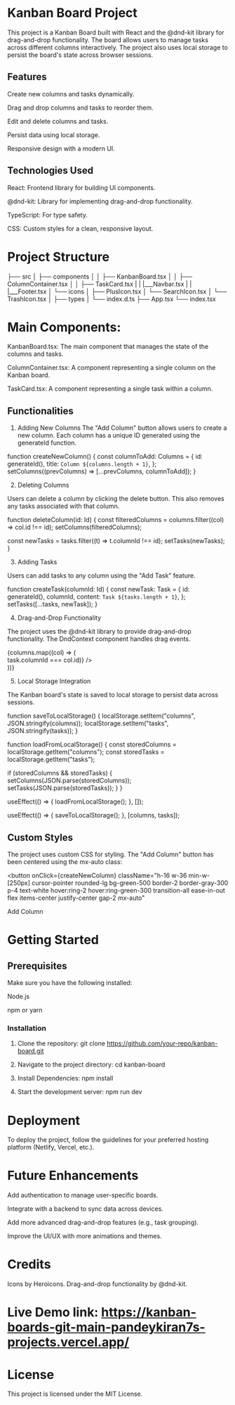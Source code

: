 # Kanban Board Project

This project is a Kanban Board built with React and the @dnd-kit library for drag-and-drop functionality. The board allows users to manage tasks across different columns interactively. The project also uses local storage to persist the board's state across browser sessions.

## Features
Create new columns and tasks dynamically.

Drag and drop columns and tasks to reorder them.

Edit and delete columns and tasks.

Persist data using local storage.

Responsive design with a modern UI.

## Technologies Used

React: Frontend library for building UI components.

@dnd-kit: Library for implementing drag-and-drop functionality.

TypeScript: For type safety.

CSS: Custom styles for a clean, responsive layout.

# Project Structure
├── src
│   ├── components
│   │   ├── KanbanBoard.tsx
│   │   ├── ColumnContainer.tsx
│   │   ├── TaskCard.tsx
|   |   |___Navbar.tsx 
|   |   |___Footer.tsx 
│   └── icons
│       ├── PlusIcon.tsx
│       └── SearchIcon.tsx
│       └── TrashIcon.tsx
│
├── types
│   └── index.d.ts
├── App.tsx
└── index.tsx

# Main Components:

KanbanBoard.tsx: The main component that manages the state of the columns and tasks.

ColumnContainer.tsx: A component representing a single column on the Kanban board.

TaskCard.tsx: A component representing a single task within a column.

## Functionalities
1. Adding New Columns
The "Add Column" button allows users to create a new column. Each column has a unique ID generated using the generateId function.

function createNewColumn() {
  const columnToAdd: Columns = {
    id: generateId(),
    title: `Column ${columns.length + 1}`,
  };
  setColumns((prevColumns) => [...prevColumns, columnToAdd]);
}

2. Deleting Columns

Users can delete a column by clicking the delete button. This also removes any tasks associated with that column.

function deleteColumn(id: Id) {
  const filteredColumns = columns.filter((col) => col.id !== id);
  setColumns(filteredColumns);

  const newTasks = tasks.filter((t) => t.columnId !== id);
  setTasks(newTasks);
}

3. Adding Tasks

Users can add tasks to any column using the "Add Task" feature.

function createTask(columnId: Id) {
  const newTask: Task = {
    id: generateId(),
    columnId,
    content: `Task ${tasks.length + 1}`,
  };
  setTasks([...tasks, newTask]);
}

4. Drag-and-Drop Functionality

The project uses the @dnd-kit library to provide drag-and-drop functionality. The DndContext component handles drag events.

<DndContext onDragStart={onDragStart} onDragEnd={onDragEnd} sensors={sensors} onDragOver={onDragOver}>
  <SortableContext items={columnsId}>
    {columns.map((col) => (
      <div key={col.id} className={`${activeColumn?.id === col.id ? "opacity-50" : ""}`}>
        <ColumnContainer
          column={col}
          deleteColumn={deleteColumn}
          updateColumn={updateColumn}
          updateTask={updateTask}
          createTask={createTask}
          deleteTask={deleteTask}
          tasks={tasks.filter((task) => task.columnId === col.id)}
        />
      </div>
    ))}
  </SortableContext>
</DndContext>

5. Local Storage Integration

The Kanban board's state is saved to local storage to persist data across sessions.

function saveToLocalStorage() {
  localStorage.setItem("columns", JSON.stringify(columns));
  localStorage.setItem("tasks", JSON.stringify(tasks));
}

function loadFromLocalStorage() {
  const storedColumns = localStorage.getItem("columns");
  const storedTasks = localStorage.getItem("tasks");

  if (storedColumns && storedTasks) {
    setColumns(JSON.parse(storedColumns));
    setTasks(JSON.parse(storedTasks));
  }
}

useEffect(() => {
  loadFromLocalStorage();
}, []);

useEffect(() => {
  saveToLocalStorage();
}, [columns, tasks]);

## Custom Styles

The project uses custom CSS for styling. The "Add Column" button has been centered using the mx-auto class:

<button
  onClick={createNewColumn}
  className="h-16 w-36 min-w-[250px] cursor-pointer rounded-lg bg-green-500 border-2 border-gray-300 p-4 text-white hover:ring-2 hover:ring-green-300 transition-all ease-in-out flex items-center justify-center gap-2 mx-auto"
>
  <PlusIcon />
  Add Column
</button>

# Getting Started

## Prerequisites

Make sure you have the following installed:

Node.js

npm or yarn

### Installation

1. Clone the repository:
git clone https://github.com/your-repo/kanban-board.git

2. Navigate to the project directory:
cd kanban-board
3. Install Dependencies:
npm install
4. Start the development server:
npm run dev

# Deployment

To deploy the project, follow the guidelines for your preferred hosting platform (Netlify, Vercel, etc.).

# Future Enhancements

Add authentication to manage user-specific boards.

Integrate with a backend to sync data across devices.

Add more advanced drag-and-drop features (e.g., task grouping).

Improve the UI/UX with more animations and themes.

# Credits

Icons by Heroicons.
Drag-and-drop functionality by @dnd-kit.

# Live Demo link: https://kanban-boards-git-main-pandeykiran7s-projects.vercel.app/



# License

This project is licensed under the MIT License.
